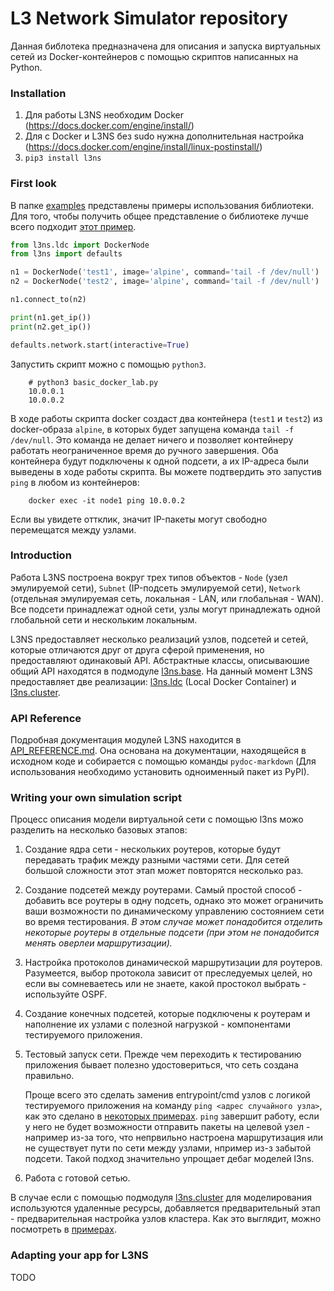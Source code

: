# L3 Network Simulator repository
Данная библотека предназначена для описания и запуска виртуальных сетей из Docker-контейнеров 
с помощью скриптов написанных на Python. 


### Installation

1. Для работы L3NS необходим Docker (https://docs.docker.com/engine/install/)
2. Для с Docker и L3NS без sudo нужна дополнительная настройка (https://docs.docker.com/engine/install/linux-postinstall/)
3. `pip3 install l3ns`


### First look

В папке [examples](examples) представлены примеры использования библиотеки. 
Для того, чтобы получить общее представление о библиотеке лучше всего подходит [этот пример](examples/simple/basic_docker_lab.py).

```python
from l3ns.ldc import DockerNode
from l3ns import defaults

n1 = DockerNode('test1', image='alpine', command='tail -f /dev/null')
n2 = DockerNode('test2', image='alpine', command='tail -f /dev/null')

n1.connect_to(n2)

print(n1.get_ip())
print(n2.get_ip())

defaults.network.start(interactive=True)
```

Запустить скрипт можно с помощью `python3`. 

```
    # python3 basic_docker_lab.py
    10.0.0.1
    10.0.0.2 
```

В ходе работы скрипта docker создаст два контейнера (`test1` и `test2`) из docker-образа `alpine`, 
в которых будет запущена команда `tail -f /dev/null`. Это команда не делает ничего 
и позволяет контейнеру работать неограниченное время до ручного завершения. 
Оба контейнера будут подключены к одной подсети, а их IP-адреса были выведены в ходе работы скрипта.
Вы можете подтвердить это запустив `ping` в любом из контейнеров: 

```
    docker exec -it node1 ping 10.0.0.2
```

Если вы увидете оттклик, значит IP-пакеты могут свободно перемещатся между узлами.


### Introduction

Работа L3NS построена вокруг трех типов объектов - `Node` (узел эмулируемой сети), `Subnet` (IP-подсеть эмулируемой сети), 
`Network` (отдельная эмулируемая сеть, локальная - LAN, или глобальная - WAN). Все подсети принадлежат одной сети, 
узлы могут принадлежать одной глобальной сети и нескольким локальным. 

L3NS предоставляет несколько реализаций узлов, 
подсетей и сетей, которые отличаются друг от друга сферой применения, но предоставляют одинаковый API.
Абстрактные классы, описываюшие общий API находятся в подмодуле [l3ns.base](l3ns/base). 
На данный момент L3NS предоставляет две реализации: 
[l3ns.ldc](l3ns/ldc) (Local Docker Container) и 
[l3ns.cluster](l3ns/cluster).

### API Reference 

Подробная документация модулей L3NS находится в [API_REFERENCE.md](API_REFERENCE.md). 
Она основана на документации, находящейся в исходном коде и собирается 
с помощью команды `pydoc-markdown` (Для использования необходимо установить 
одноименный пакет из PyPI).

  
### Writing your own simulation script

Процесс описания модели виртуальной сети с помощью l3ns 
можо разделить на несколько базовых этапов:
1. Создание ядра сети - нескольких роутеров, которые будут передавать
   трафик между разными частями сети. Для сетей большой сложности этот
   этап может повторятся несколько раз.
2. Создание подсетей между роутерами. Самый простой способ - добавить все 
   роутеры в одну подсеть, однако это может ограничить ваши возможности по 
   динамическому управлению состоянием сети во время тестирования. *В этом
   случае может понадобится отделить некоторые роутеры в отдельные подсети 
   (при этом не понадобится менять оверлеи маршрутизации).* 
3. Настройка протоколов динамической маршрутизации для роутеров. 
   Разумеется, выбор протокола зависит от преследуемых целей, но если вы 
   сомневаетесь или не знаете, какой простокол выбрать - используйте OSPF.
4. Создание конечных подсетей, которые подключены к роутерам и наполнение их
   узлами с полезной нагрузкой - компонентами тестируемого приложения.
5. Тестовый запуск сети. Прежде чем переходить к тестированию приложения 
   бывает полезно удостовериться, что сеть создана правильно. 
   
   Проще всего это сделать заменив entrypoint/cmd узлов с логикой 
   тестируемого приложения на команду `ping <адрес случайного узла>`, как 
   это сделано в [некоторых примерах](examples/sto_k/ping_scalable.py). 
   `ping` завершит работу, если у него не будет возможности отправить пакеты
   на целевой узел - например из-за того, что непрвильно настроена маршрутизация 
   или не существует пути по сети между узлами, нпример из-з забытой подсети.
   Такой подход значительно упрощает дебаг моделей l3ns.
6. Работа с готовой сетью.

В случае если с помощью подмодуля [l3ns.cluster](l3ns/cluster/utils.py) 
для моделирования используются удаленные ресурсы, добавляется 
предварительный этап - предварительная настройка узлов кластера. 
Как это выглядит, можно посмотреть в [примерах](examples/simple/basic_swarm_lab.py).

   

### Adapting your app for L3NS
TODO
